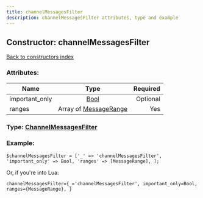 ```yaml
---
title: channelMessagesFilter
description: channelMessagesFilter attributes, type and example
---
```

## Constructor: channelMessagesFilter  
[Back to constructors index](index.md)



### Attributes:

| Name     |    Type       | Required |
|----------|:-------------:|---------:|
|important\_only|[Bool](../types/Bool.md) | Optional|
|ranges|Array of [MessageRange](../types/MessageRange.md) | Yes|



### Type: [ChannelMessagesFilter](../types/ChannelMessagesFilter.md)


### Example:

```
$channelMessagesFilter = ['_' => 'channelMessagesFilter', 'important_only' => Bool, 'ranges' => [MessageRange], ];
```  

Or, if you're into Lua:  


```
channelMessagesFilter={_='channelMessagesFilter', important_only=Bool, ranges={MessageRange}, }

```


